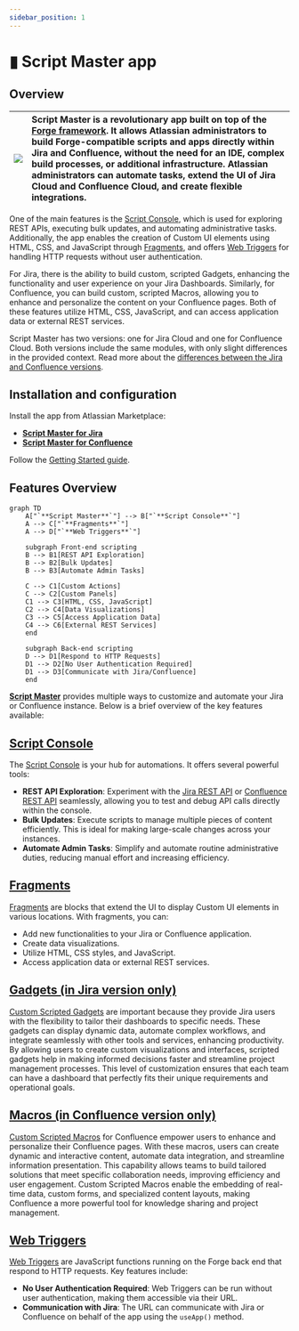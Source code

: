 ```yaml
---
sidebar_position: 1
---
```


# ▮ Script Master app

## Overview

| ![](/img/script-master-logo.png) | Script Master is a revolutionary app built on top of the [Forge framework](https://developer.atlassian.com/platform/forge/). It allows Atlassian administrators to build Forge-compatible scripts and apps directly within Jira and Confluence, without the need for an IDE, complex build processes, or additional infrastructure. Atlassian administrators can automate tasks, extend the UI of Jira Cloud and Confluence Cloud, and create flexible integrations. |
|---|:---|

One of the main features is the [Script Console](./script-console/index.md), which is used for exploring REST APIs, executing bulk updates, and automating administrative tasks. Additionally, the app enables the creation of Custom UI elements using HTML, CSS, and JavaScript through [Fragments](./fragments/index.md), and offers [Web Triggers](./web-triggers/index.md) for handling HTTP requests without user authentication.

For Jira, there is the ability to build custom, scripted Gadgets, enhancing the functionality and user experience on your Jira Dashboards. Similarly, for Confluence, you can build custom, scripted Macros, allowing you to enhance and personalize the content on your Confluence pages. Both of these features utilize HTML, CSS, JavaScript, and can access application data or external REST services.

Script Master has two versions: one for Jira Cloud and one for Confluence Cloud. Both versions include the same modules, with only slight differences in the provided context. Read more about the [differences between the Jira and Confluence versions](./diff-between-jira-and-conf.md).


## Installation and configuration

Install the app from Atlassian Marketplace:

- [**Script Master for Jira**](https://marketplace.atlassian.com/apps/1233958/script-master-for-jira)
- [**Script Master for Confluence**](https://marketplace.atlassian.com/apps/1234082/script-master-for-confluence)

Follow the [Getting Started guide](./getting-started.md).


## Features Overview

```mermaid
graph TD
    A["`**Script Master**`"] --> B["`**Script Console**`"]
    A --> C["`**Fragments**`"]
    A --> D["`**Web Triggers**`"]

    subgraph Front-end scripting
    B --> B1[REST API Exploration]
    B --> B2[Bulk Updates]
    B --> B3[Automate Admin Tasks]

    C --> C1[Custom Actions]
    C --> C2[Custom Panels]
    C1 --> C3[HTML, CSS, JavaScript]
    C2 --> C4[Data Visualizations]
    C3 --> C5[Access Application Data]
    C4 --> C6[External REST Services]
    end
    
    subgraph Back-end scripting
    D --> D1[Respond to HTTP Requests]
    D1 --> D2[No User Authentication Required]
    D1 --> D3[Communicate with Jira/Confluence]
    end
```

[**Script Master**](https://marketplace.atlassian.com/apps/1233958/script-master-for-jira) provides multiple ways to customize and automate your Jira or Confluence instance. Below is a brief overview of the key features available:


## [Script Console](./script-console/index.md)

The [Script Console](./script-console/index.md) is your hub for automations. It offers several powerful tools:

- **REST API Exploration**: Experiment with the [Jira REST API](https://developer.atlassian.com/cloud/jira/platform/rest/v3) or [Confluence REST API](https://developer.atlassian.com/cloud/confluence/rest/v2) seamlessly, allowing you to test and debug API calls directly within the console.
- **Bulk Updates**: Execute scripts to manage multiple pieces of content efficiently. This is ideal for making large-scale changes across your instances.
- **Automate Admin Tasks**: Simplify and automate routine administrative duties, reducing manual effort and increasing efficiency.


## [Fragments](./fragments/index.md)

[Fragments](./fragments/index.md) are blocks that extend the UI to display Custom UI elements in various locations. With fragments, you can:

- Add new functionalities to your Jira or Confluence application.
- Create data visualizations.
- Utilize HTML, CSS styles, and JavaScript.
- Access application data or external REST services.


## [Gadgets (in Jira version only)](./gadgets/index.md)

[Custom Scripted Gadgets](./gadgets/index.md) are important because they provide Jira users with the flexibility to tailor their dashboards to specific needs. These gadgets can display dynamic data, automate complex workflows, and integrate seamlessly with other tools and services, enhancing productivity. By allowing users to create custom visualizations and interfaces, scripted gadgets help in making informed decisions faster and streamline project management processes. This level of customization ensures that each team can have a dashboard that perfectly fits their unique requirements and operational goals.


## [Macros (in Confluence version only)](./macros/index.md)

[Custom Scripted Macros](./macros/index.md) for Confluence empower users to enhance and personalize their Confluence pages. With these macros, users can create dynamic and interactive content, automate data integration, and streamline information presentation. This capability allows teams to build tailored solutions that meet specific collaboration needs, improving efficiency and user engagement. Custom Scripted Macros enable the embedding of real-time data, custom forms, and specialized content layouts, making Confluence a more powerful tool for knowledge sharing and project management.


## [Web Triggers](./web-triggers/index.md)

[Web Triggers](./web-triggers/index.md) are JavaScript functions running on the Forge back end that respond to HTTP requests. Key features include:

- **No User Authentication Required**: Web Triggers can be run without user authentication, making them accessible via their URL.
- **Communication with Jira**: The URL can communicate with Jira or Confluence on behalf of the app using the `useApp()` method.
